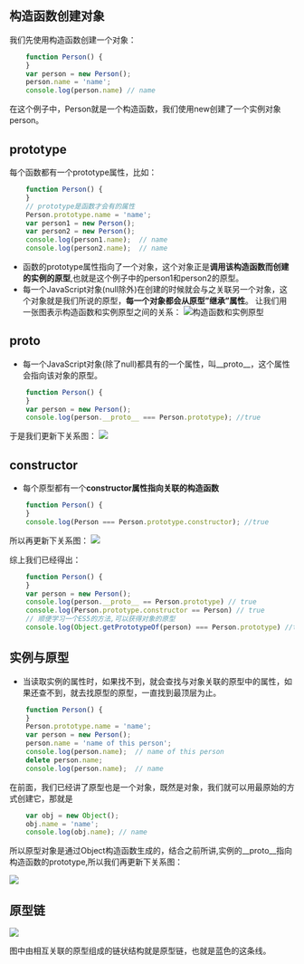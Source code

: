 ## 构造函数创建对象
我们先使用构造函数创建一个对象：
```javascript
    function Person() {
    }
    var person = new Person();
    person.name = 'name';
    console.log(person.name) // name
```
在这个例子中，Person就是一个构造函数，我们使用new创建了一个实例对象person。

## prototype
每个函数都有一个prototype属性，比如：
```javascript
    function Person() {
    }
    // prototype是函数才会有的属性
    Person.prototype.name = 'name';
    var person1 = new Person();
    var person2 = new Person();
    console.log(person1.name);  // name
    console.log(person2.name);  // name
```
* 函数的prototype属性指向了一个对象，这个对象正是**调用该构造函数而创建的实例的原型**,也就是这个例子中的person1和person2的原型。
* 每一个JavaScript对象(null除外)在创建的时候就会与之关联另一个对象，这个对象就是我们所说的原型，**每一个对象都会从原型”继承”属性**。
让我们用一张图表示构造函数和实例原型之间的关系：
![构造函数和实例原型](http://wx4.sinaimg.cn/mw690/6941baebly1ff9jtsgw6lj20g305swek.jpg)

## __proto__
* 每一个JavaScript对象(除了null)都具有的一个属性，叫__proto__，这个属性会指向该对象的原型。
```javascript
    function Person() {
    }
    var person = new Person();
    console.log(person.__proto__ === Person.prototype); //true
```
于是我们更新下关系图：
![](http://wx4.sinaimg.cn/mw690/6941baebly1ff9jtswfwuj20g0082t8x.jpg)

## constructor
* 每个原型都有一个**constructor属性指向关联的构造函数**
```javascript
    function Person() {
    }
    console.log(Person === Person.prototype.constructor); //true
```
所以再更新下关系图：
![](http://wx4.sinaimg.cn/mw690/6941baebly1ff9jttah2yj20g4082dg5.jpg)


综上我们已经得出：
```javascript
    function Person() {
    }
    var person = new Person();
    console.log(person.__proto__ == Person.prototype) // true
    console.log(Person.prototype.constructor == Person) // true
    // 顺便学习一个ES5的方法,可以获得对象的原型
    console.log(Object.getPrototypeOf(person) === Person.prototype) //true
```

## 实例与原型
* 当读取实例的属性时，如果找不到，就会查找与对象关联的原型中的属性，如果还查不到，就去找原型的原型，一直找到最顶层为止。
```javascript
    function Person() {
    }
    Person.prototype.name = 'name';
    var person = new Person();
    person.name = 'name of this person';
    console.log(person.name);  // name of this person
    delete person.name;
    console.log(person.name);  // name
```

在前面，我们已经讲了原型也是一个对象，既然是对象，我们就可以用最原始的方式创建它，那就是
```javascript
    var obj = new Object();
    obj.name = 'name';
    console.log(obj.name); // name
```
所以原型对象是通过Object构造函数生成的，结合之前所讲,实例的__proto__指向构造函数的prototype,所以我们再更新下关系图：

![](http://wx2.sinaimg.cn/mw690/6941baebly1ff9jttpwsej20ge0d9js0.jpg)

## 原型链
![](http://wx1.sinaimg.cn/mw690/6941baebly1ff9jtuafvxj20ge0elt9d.jpg)

图中由相互关联的原型组成的链状结构就是原型链，也就是蓝色的这条线。